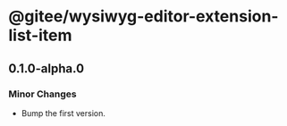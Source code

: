 # @gitee/wysiwyg-editor-extension-list-item

## 0.1.0-alpha.0

### Minor Changes

- Bump the first version.
